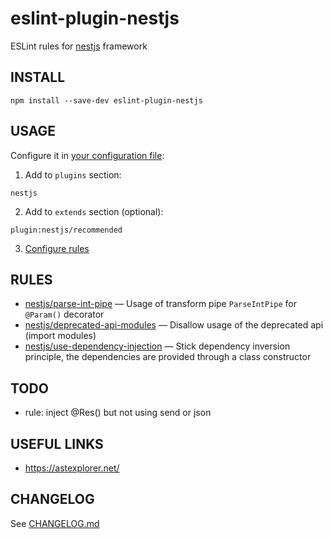 # eslint-plugin-nestjs
ESLint rules for [nestjs](https://github.com/nestjs/nest) framework

## INSTALL
```
npm install --save-dev eslint-plugin-nestjs
```

## USAGE
Configure it in [your configuration file](https://eslint.org/docs/user-guide/configuring):  
1. Add to `plugins` section:
```
nestjs
```
2. Add to `extends` section (optional):
```
plugin:nestjs/recommended
```
3. [Configure rules](https://eslint.org/docs/user-guide/configuring#configuring-rules)

## RULES
* [nestjs/parse-int-pipe](src/parse-int-pipe/parse-int-pipe.md) — Usage of transform pipe `ParseIntPipe` for `@Param()` decorator
* [nestjs/deprecated-api-modules](src/deprecated-api-modules/deprecated-api-modules.md) — Disallow usage of the deprecated api (import modules)
* [nestjs/use-dependency-injection](src/use-dependency-injection.md) — Stick dependency inversion principle, the dependencies are provided through a class constructor

## TODO
* rule: inject @Res() but not using send or json

## USEFUL LINKS
* https://astexplorer.net/

## CHANGELOG
See [CHANGELOG.md](CHANGELOG.md)
